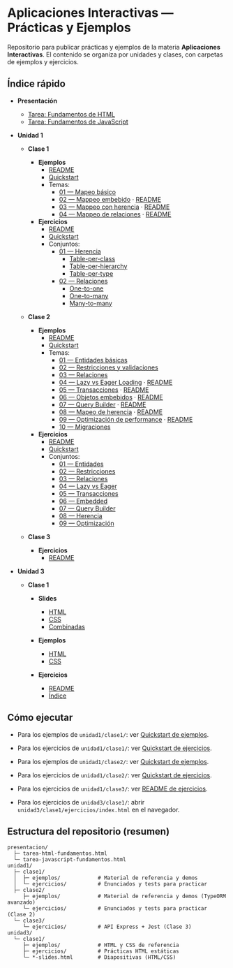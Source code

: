# Aplicaciones Interactivas — Prácticas y Ejemplos

Repositorio para publicar prácticas y ejemplos de la materia **Aplicaciones Interactivas**. El contenido se organiza por unidades y clases, con carpetas de ejemplos y ejercicios.

## Índice rápido

- **Presentación**

  - [Tarea: Fundamentos de HTML](presentacion/tarea-html-fundamentos.html)
  - [Tarea: Fundamentos de JavaScript](presentacion/tarea-javascript-fundamentos.html)

- **Unidad 1**

  - **Clase 1**

    - **Ejemplos**
      - [README](unidad1/clase1/ejemplos/README.md)
      - [Quickstart](unidad1/clase1/ejemplos/QUICKSTART.md)
      - Temas:
        - [01 — Mapeo básico](unidad1/clase1/ejemplos/src/01-mapeo-basico/)
        - [02 — Mappeo embebido](unidad1/clase1/ejemplos/src/02-mappeo-embebido/) · [README](unidad1/clase1/ejemplos/src/02-mappeo-embebido/README.md)
        - [03 — Mappeo con herencia](unidad1/clase1/ejemplos/src/03-mappeo-herencia/) · [README](unidad1/clase1/ejemplos/src/03-mappeo-herencia/README.md)
        - [04 — Mappeo de relaciones](unidad1/clase1/ejemplos/src/04-mappeo-relaciones/) · [README](unidad1/clase1/ejemplos/src/04-mappeo-relaciones/README.md)
    - **Ejercicios**
      - [README](unidad1/clase1/ejercicios/README.md)
      - [Quickstart](unidad1/clase1/ejercicios/QUICKSTART.md)
      - Conjuntos:
        - [01 — Herencia](unidad1/clase1/ejercicios/src/01-herencia/)
          - [Table-per-class](unidad1/clase1/ejercicios/src/01-herencia/table-per-class/)
          - [Table-per-hierarchy](unidad1/clase1/ejercicios/src/01-herencia/table-per-hierarchy/)
          - [Table-per-type](unidad1/clase1/ejercicios/src/01-herencia/table-per-type/)
        - [02 — Relaciones](unidad1/clase1/ejercicios/src/02-relaciones/)
          - [One-to-one](unidad1/clase1/ejercicios/src/02-relaciones/one-to-one/)
          - [One-to-many](unidad1/clase1/ejercicios/src/02-relaciones/one-to-many/)
          - [Many-to-many](unidad1/clase1/ejercicios/src/02-relaciones/many-to-many/)

  - **Clase 2**

    - **Ejemplos**
      - [README](unidad1/clase2/ejemplos/README.md)
      - [Quickstart](unidad1/clase2/ejemplos/QUICKSTART.md)
      - Temas:
        - [01 — Entidades básicas](unidad1/clase2/ejemplos/src/01-entities/)
        - [02 — Restricciones y validaciones](unidad1/clase2/ejemplos/src/02-restrictions/)
        - [03 — Relaciones](unidad1/clase2/ejemplos/src/03-relations/)
        - [04 — Lazy vs Eager Loading](unidad1/clase2/ejemplos/src/04-lazy-eager/) · [README](unidad1/clase2/ejemplos/src/04-lazy-eager/README.md)
        - [05 — Transacciones](unidad1/clase2/ejemplos/src/05-transactions/) · [README](unidad1/clase2/ejemplos/src/05-transactions/README.md)
        - [06 — Objetos embebidos](unidad1/clase2/ejemplos/src/06-embedded/) · [README](unidad1/clase2/ejemplos/src/06-embedded/README.md)
        - [07 — Query Builder](unidad1/clase2/ejemplos/src/07-query-builder/) · [README](unidad1/clase2/ejemplos/src/07-query-builder/README.md)
        - [08 — Mapeo de herencia](unidad1/clase2/ejemplos/src/08-inheritance/) · [README](unidad1/clase2/ejemplos/src/08-inheritance/README.md)
        - [09 — Optimización de performance](unidad1/clase2/ejemplos/src/09-optimization/) · [README](unidad1/clase2/ejemplos/src/09-optimization/README.md)
        - [10 — Migraciones](unidad1/clase2/ejemplos/src/10-migrations/)
    - **Ejercicios**
      - [README](unidad1/clase2/ejercicios/README.md)
      - [Quickstart](unidad1/clase2/ejercicios/QUICKSTART.md)
      - Conjuntos:
        - [01 — Entidades](unidad1/clase2/ejercicios/src/ejercicio-01-entities/)
        - [02 — Restricciones](unidad1/clase2/ejercicios/src/ejercicio-02-restrictions/)
        - [03 — Relaciones](unidad1/clase2/ejercicios/src/ejercicio-03-relations/)
        - [04 — Lazy vs Eager](unidad1/clase2/ejercicios/src/ejercicio-04-lazy-eager/)
        - [05 — Transacciones](unidad1/clase2/ejercicios/src/ejercicio-05-transacciones/)
        - [06 — Embedded](unidad1/clase2/ejercicios/src/ejercicio-06-embedded/)
        - [07 — Query Builder](unidad1/clase2/ejercicios/src/ejercicio-07-query-builder/)
        - [08 — Herencia](unidad1/clase2/ejercicios/src/ejercicio-08-inheritance/)
        - [09 — Optimización](unidad1/clase2/ejercicios/src/ejercicio-09-optimization/)

  - **Clase 3**
    - **Ejercicios**
      - [README](unidad1/clase3/ejercicios/README.md)

- **Unidad 3**

  - **Clase 1**

    - **Slides**

      - [HTML](unidad3/clase1/html-slides.html)
      - [CSS](unidad3/clase1/css-slides.html)
      - [Combinadas](unidad3/clase1/slides.html)

    - **Ejemplos**

      - [HTML](unidad3/clase1/ejemplos/html/)
      - [CSS](unidad3/clase1/ejemplos/css/)

    - **Ejercicios**
      - [README](unidad3/clase1/ejercicios/README.md)
      - [Índice](unidad3/clase1/ejercicios/index.html)

## Cómo ejecutar

- Para los ejemplos de `unidad1/clase1/`: ver [Quickstart de ejemplos](unidad1/clase1/ejemplos/QUICKSTART.md).
- Para los ejercicios de `unidad1/clase1/`: ver [Quickstart de ejercicios](unidad1/clase1/ejercicios/QUICKSTART.md).
- Para los ejemplos de `unidad1/clase2/`: ver [Quickstart de ejemplos](unidad1/clase2/ejemplos/QUICKSTART.md).
- Para los ejercicios de `unidad1/clase2/`: ver [Quickstart de ejercicios](unidad1/clase2/ejercicios/QUICKSTART.md).

- Para los ejercicios de `unidad1/clase3/`: ver [README de ejercicios](unidad1/clase3/ejercicios/README.md).

- Para los ejercicios de `unidad3/clase1/`: abrir `unidad3/clase1/ejercicios/index.html` en el navegador.

## Estructura del repositorio (resumen)

```text
presentacion/
  ├─ tarea-html-fundamentos.html
  └─ tarea-javascript-fundamentos.html
unidad1/
  ├─ clase1/
  │  ├─ ejemplos/            # Material de referencia y demos
  │  └─ ejercicios/          # Enunciados y tests para practicar
  ├─ clase2/
     ├─ ejemplos/            # Material de referencia y demos (TypeORM avanzado)
     └─ ejercicios/          # Enunciados y tests para practicar (Clase 2)
  └─ clase3/
     └─ ejercicios/          # API Express + Jest (Clase 3)
unidad3/
  └─ clase1/
     ├─ ejemplos/            # HTML y CSS de referencia
     ├─ ejercicios/          # Prácticas HTML estáticas
     └─ *-slides.html        # Diapositivas (HTML/CSS)
```
